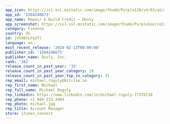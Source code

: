 ```yaml
---
app_icon: https://is1-ssl.mzstatic.com/image/thumb/Purple126/v4/63/a2/42/63a24298-e176-d8f7-82e4-ff80f4fa8afd/AppIcon-0-0-1x_U007emarketing-0-10-0-85-220.png/1024x1024bb.png
app_id: '1584248673'
app_name: Repair & Build Credit – Dovly
app_screenshot: https://is1-ssl.mzstatic.com/image/thumb/PurpleSource116/v4/d7/79/91/d77991c0-a789-9e9e-5690-c14c8a901de6/d9e795c3-6e28-42a1-a764-14419730aae4_1.png/1284x2778bb.png
category: Finance
country: US
id: jVG98YLFg3fl
language: en
most_recent_release: '2024-02-13T00:00:00'
publisher_id: '1584248675'
publisher_name: Dovly, Inc.
rank: '382'
release_count_in_past_year: '33'
release_count_in_past_year_category: 19
release_count_in_past_year_top_in_category: 31
rep_email: michael.roguly@bitrise.io
rep_first_name: Michael
rep_full_name: Michael Roguly
rep_linkedin: https://www.linkedin.com/in/michael-roguly-77376710
rep_phone: +1 949-233-3404
rep_photo: michael.jpg
rep_title: Account Manager
store: itunes_connect
---
```

